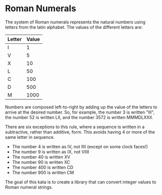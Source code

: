 Roman Numerals
==============

The system of Roman numerals represents the natural numbers using letters from the latin alphabet.
The values of the different letters are:

| Letter | Value |
|--------|-------|
| I      | 1     |
| V      | 5     |
| X      | 10    |
| L      | 50    |
| C      | 100   |
| D      | 500   |
| M      | 1000  |

Numbers are composed left-to-right by adding up the value of the letters to arrive at the desired number.  So,
for example, the number 3 is written "III", the number 52 is written LII, and the number 3572 is written MMMDLXXII.

There are six exceptions to this rule, where a sequence is written in a subtractive, rather than additive, form.
This avoids having 4 or more of the same letter in sequence.

* The number 4 is written as IV, not IIII (except on some clock faces!)
* The number 9 is written as IX, not VIIII
* The number 40 is written XV
* The number 90 is written XC
* The number 400 is written CD
* The number 900 is written CM

The goal of this kata is to create a library that can convert integer values to Roman numeral strings.